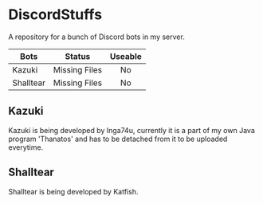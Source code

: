 # DiscordStuffs
A repository for a bunch of Discord bots in my server.

| Bots          | Status        | Useable |
| ------------- |:-------------:|:-------:|
| Kazuki        | Missing Files | No      |
| Shalltear     | Missing Files | No      |



## Kazuki
Kazuki is being developed by Inga74u, currently it is a part of my own Java program 'Thanatos' and has to be detached from it to be uploaded everytime.



## Shalltear
Shalltear is being developed by Katfish.
